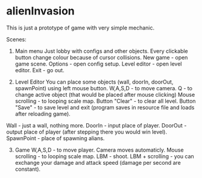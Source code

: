 # alienInvasion

This is just a prototype of game with very simple mechanic.

Scenes:
1. Main menu
Just lobby with configs and other objects. Every clickable button change colour because of cursor collisions.
New game - open game scene.
Options - open config setup.
Level editor - open level editor.
Exit - go out.

2. Level Editor
You can place some objects (wall, doorIn, doorOut, spawnPoint) using left mouse button.
W,A,S,D - to move camera.
Q - to  change active object (that would be placed after mouse clicking)
Mouse scrolling - to looping scale map.
Button "Clear" - to clear all level.
Button "Save" - to save level and exit (program saves in resource file and loads after reloading game).

Wall - just a wall, nothing more.
DoorIn - input place of player.
DoorOut - output place of player (after stepping there you would win level).
SpawnPoint - place of spawning alians.

3. Game
W,A,S,D - to move player. Camera moves automaticly.
Mouse scrolling - to looping scale map.
LBM - shoot.
LBM + scrolling - you can exchange your damage and attack speed (damage per second are constant).